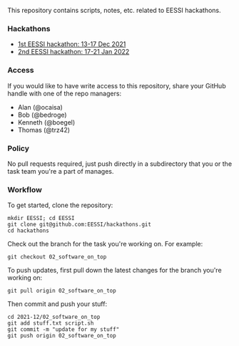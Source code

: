 This repository contains scripts, notes, etc. related to EESSI hackathons.

### Hackathons

* [1st EESSI hackathon: 13-17 Dec 2021](2021-12)
* [2nd EESSI hackathon: 17-21 Jan 2022](2022-01)

### Access

If you would like to have write access to this repository, share your GitHub handle with one of the repo managers:

* Alan (@ocaisa)
* Bob (@bedroge)
* Kenneth (@boegel)
* Thomas (@trz42)

### Policy

No pull requests required, just push directly in a subdirectory that you or the task team you're a part of manages.

### Workflow

To get started, clone the repository:

```
mkdir EESSI; cd EESSI
git clone git@github.com:EESSI/hackathons.git
cd hackathons
```

Check out the branch for the task you're working on. For example:

```
git checkout 02_software_on_top
```

To push updates, first pull down the latest changes for the branch you're working on:

```
git pull origin 02_software_on_top
```

Then commit and push your stuff:

```
cd 2021-12/02_software_on_top
git add stuff.txt script.sh
git commit -m "update for my stuff"
git push origin 02_software_on_top
```
